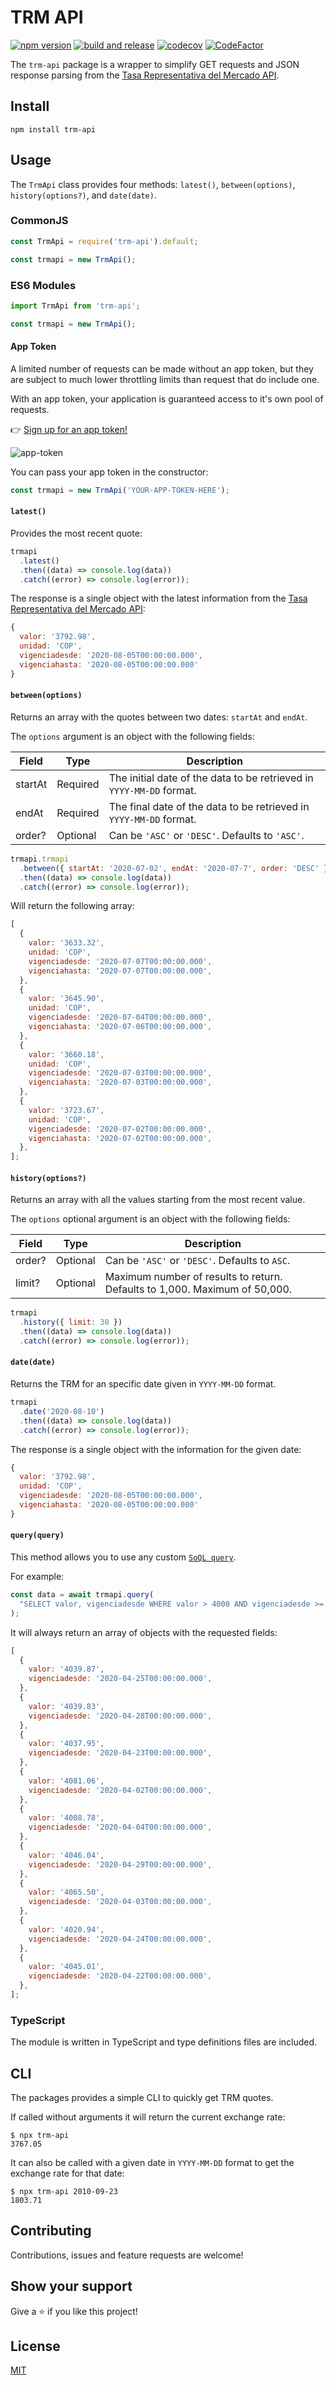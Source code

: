 # TRM API

[![npm version](https://badge.fury.io/js/trm-api.svg)](https://badge.fury.io/js/trm-api)
[![build and release](https://github.com/MauricioRobayo/trm-api/workflows/build%20and%20release/badge.svg)](https://github.com/MauricioRobayo/trm-api/actions?query=workflow%3A%22Build+and+Release%22)
[![codecov](https://codecov.io/gh/MauricioRobayo/trm-api/branch/master/graph/badge.svg)](https://codecov.io/gh/MauricioRobayo/trm-api)
[![CodeFactor](https://www.codefactor.io/repository/github/mauriciorobayo/trm-api/badge)](https://www.codefactor.io/repository/github/mauriciorobayo/trm-api)

The `trm-api` package is a wrapper to simplify GET requests and JSON response parsing from the [Tasa Representativa del Mercado API](https://dev.socrata.com/foundry/www.datos.gov.co/32sa-8pi3).

## Install

```
npm install trm-api
```

## Usage

The `TrmApi` class provides four methods: `latest()`, `between(options)`, `history(options?)`, and `date(date)`.

### CommonJS

```js
const TrmApi = require('trm-api').default;

const trmapi = new TrmApi();
```

### ES6 Modules

```js
import TrmApi from 'trm-api';

const trmapi = new TrmApi();
```

#### App Token

A limited number of requests can be made without an app token, but they are subject to much lower throttling limits than request that do include one.

With an app token, your application is guaranteed access to it's own pool of requests.

👉 [Sign up for an app token!](https://www.datos.gov.co/profile/edit/developer_settings)

![app-token](https://user-images.githubusercontent.com/2121481/90161654-11e0e280-dd59-11ea-9678-4d0a9f995b3c.png)

You can pass your app token in the constructor:

```js
const trmapi = new TrmApi('YOUR-APP-TOKEN-HERE');
```

#### `latest()`

Provides the most recent quote:

```js
trmapi
  .latest()
  .then((data) => console.log(data))
  .catch((error) => console.log(error));
```

The response is a single object with the latest information from the [Tasa Representativa del Mercado API](https://dev.socrata.com/foundry/www.datos.gov.co/32sa-8pi3):

```js
{
  valor: '3792.98',
  unidad: 'COP',
  vigenciadesde: '2020-08-05T00:00:00.000',
  vigenciahasta: '2020-08-05T00:00:00.000'
}
```

#### `between(options)`

Returns an array with the quotes between two dates: `startAt` and `endAt`.

The `options` argument is an object with the following fields:

| Field   | Type     | Description                                                          |
| ------- | -------- | -------------------------------------------------------------------- |
| startAt | Required | The initial date of the data to be retrieved in `YYYY-MM-DD` format. |
| endAt   | Required | The final date of the data to be retrieved in `YYYY-MM-DD` format.   |
| order?  | Optional | Can be `'ASC'` or `'DESC'`. Defaults to `'ASC'`.                     |

```js
trmapi.trmapi
  .between({ startAt: '2020-07-02', endAt: '2020-07-7', order: 'DESC' })
  .then((data) => console.log(data))
  .catch((error) => console.log(error));
```

Will return the following array:

```js
[
  {
    valor: '3633.32',
    unidad: 'COP',
    vigenciadesde: '2020-07-07T00:00:00.000',
    vigenciahasta: '2020-07-07T00:00:00.000',
  },
  {
    valor: '3645.90',
    unidad: 'COP',
    vigenciadesde: '2020-07-04T00:00:00.000',
    vigenciahasta: '2020-07-06T00:00:00.000',
  },
  {
    valor: '3660.18',
    unidad: 'COP',
    vigenciadesde: '2020-07-03T00:00:00.000',
    vigenciahasta: '2020-07-03T00:00:00.000',
  },
  {
    valor: '3723.67',
    unidad: 'COP',
    vigenciadesde: '2020-07-02T00:00:00.000',
    vigenciahasta: '2020-07-02T00:00:00.000',
  },
];
```

#### `history(options?)`

Returns an array with all the values starting from the most recent value.

The `options` optional argument is an object with the following fields:

| Field  | Type     | Description                                                                |
| ------ | -------- | -------------------------------------------------------------------------- |
| order? | Optional | Can be `'ASC'` or `'DESC'`. Defaults to `ASC`.                             |
| limit? | Optional | Maximum number of results to return. Defaults to 1,000. Maximum of 50,000. |

```js
trmapi
  .history({ limit: 30 })
  .then((data) => console.log(data))
  .catch((error) => console.log(error));
```

#### `date(date)`

Returns the TRM for an specific date given in `YYYY-MM-DD` format.

```js
trmapi
  .date('2020-08-10')
  .then((data) => console.log(data))
  .catch((error) => console.log(error));
```

The response is a single object with the information for the given date:

```js
{
  valor: '3792.98',
  unidad: 'COP',
  vigenciadesde: '2020-08-05T00:00:00.000',
  vigenciahasta: '2020-08-05T00:00:00.000'
}
```

#### `query(query)`

This method allows you to use any custom [`SoQL query`](https://dev.socrata.com/docs/queries/).

For example:

```js
const data = await trmapi.query(
  "SELECT valor, vigenciadesde WHERE valor > 4000 AND vigenciadesde >= '2020-04-01'"
);
```

It will always return an array of objects with the requested fields:

```js
[
  {
    valor: '4039.87',
    vigenciadesde: '2020-04-25T00:00:00.000',
  },
  {
    valor: '4039.83',
    vigenciadesde: '2020-04-28T00:00:00.000',
  },
  {
    valor: '4037.95',
    vigenciadesde: '2020-04-23T00:00:00.000',
  },
  {
    valor: '4081.06',
    vigenciadesde: '2020-04-02T00:00:00.000',
  },
  {
    valor: '4008.78',
    vigenciadesde: '2020-04-04T00:00:00.000',
  },
  {
    valor: '4046.04',
    vigenciadesde: '2020-04-29T00:00:00.000',
  },
  {
    valor: '4065.50',
    vigenciadesde: '2020-04-03T00:00:00.000',
  },
  {
    valor: '4020.94',
    vigenciadesde: '2020-04-24T00:00:00.000',
  },
  {
    valor: '4045.01',
    vigenciadesde: '2020-04-22T00:00:00.000',
  },
];
```

### TypeScript

The module is written in TypeScript and type definitions files are included.

## CLI

The packages provides a simple CLI to quickly get TRM quotes.

If called without arguments it will return the current exchange rate:

```
$ npx trm-api
3767.05
```

It can also be called with a given date in `YYYY-MM-DD` format to get the exchange rate for that date:

```
$ npx trm-api 2010-09-23
1803.71
```

## Contributing

Contributions, issues and feature requests are welcome!

## Show your support

Give a ⭐️ if you like this project!

## License

[MIT](LICENSE)
